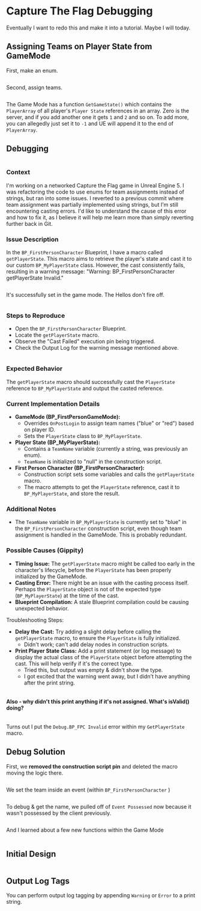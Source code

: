 # Capture The Flag Debugging

Eventually I want to redo this and make it into a tutorial. Maybe I will today.

## Assigning Teams on Player State from GameMode

First, make an enum.

<figure><img src="../../../.gitbook/assets/image (7).png" alt=""><figcaption></figcaption></figure>

Second, assign teams.&#x20;

<figure><img src="../../../.gitbook/assets/2024-07-03_10-20.jpg" alt=""><figcaption></figcaption></figure>

The Game Mode has a function `GetGameState()` which contains the `PlayerArray` of all player's `Player State` references in an array. Zero is the server, and if you add another one it gets `1` and `2` and so on. To add more, you can allegedly just set it to `-1` and UE will append it to the end of `PlayerArray`.&#x20;

## Debugging

<figure><img src="../../../.gitbook/assets/image (4) (1).png" alt=""><figcaption></figcaption></figure>

### Context

I'm working on a networked Capture the Flag game in Unreal Engine 5. I was refactoring the code to use enums for team assignments instead of strings, but ran into some issues. I reverted to a previous commit where team assignment was partially implemented using strings, but I'm still encountering casting errors. I'd like to understand the cause of this error and how to fix it, as I believe it will help me learn more than simply reverting further back in Git.

### Issue Description

In the `BP_FirstPersonCharacter` Blueprint, I have a macro called `getPlayerState`. This macro aims to retrieve the player's state and cast it to our custom `BP_MyPlayerState` class. However, the cast consistently fails, resulting in a warning message: "Warning: BP\_FirstPersonCharacter getPlayerState Invalid."

<figure><img src="../../../.gitbook/assets/image (749).png" alt=""><figcaption></figcaption></figure>

It's successfully set in the game mode. The Hellos don't fire off.

<figure><img src="../../../.gitbook/assets/image (6).png" alt=""><figcaption></figcaption></figure>



### Steps to Reproduce

* Open the `BP_FirstPersonCharacter` Blueprint.
* Locate the `getPlayerState` macro.
* Observe the "Cast Failed" execution pin being triggered.
* Check the Output Log for the warning message mentioned above.

<figure><img src="../../../.gitbook/assets/image (750).png" alt=""><figcaption></figcaption></figure>

### Expected Behavior&#x20;

The `getPlayerState` macro should successfully cast the `PlayerState` reference to `BP_MyPlayerState` and output the casted reference.

### Current Implementation Details

* **GameMode (BP\_FirstPersonGameMode):**
  * Overrides `OnPostLogin` to assign team names ("blue" or "red") based on player ID.
  * Sets the `PlayerState` class to `BP_MyPlayerState`.
* **Player State (BP\_MyPlayerState):**
  * Contains a `TeamName` variable (currently a string, was previously an enum).
  * `TeamName` is initialized to "null" in the construction script.
* **First Person Character (BP\_FirstPersonCharacter):**
  * Construction script sets some variables and calls the `getPlayerState` macro.
  * The macro attempts to get the `PlayerState` reference, cast it to `BP_MyPlayerState`, and store the result.

### Additional Notes

* The `TeamName` variable in `BP_MyPlayerState` is currently set to "blue" in the `BP_FirstPersonCharacter` construction script, even though team assignment is handled in the GameMode. This is probably redundant.

### Possible Causes (Gippity)

* **Timing Issue:** The `getPlayerState` macro might be called too early in the character's lifecycle, before the `PlayerState` has been properly initialized by the GameMode.
* **Casting Error:** There might be an issue with the casting process itself. Perhaps the `PlayerState` object is not of the expected type (`BP_MyPlayerState`) at the time of the cast.
* **Blueprint Compilation:** A stale Blueprint compilation could be causing unexpected behavior.

Troubleshooting Steps:

* **Delay the Cast:** Try adding a slight delay before calling the `getPlayerState` macro, to ensure the `PlayerState` is fully initialized.
  * Didn't work; can't add delay nodes in construction scripts.
* **Print Player State Class:** Add a print statement (or log message) to display the actual class of the `PlayerState` object before attempting the cast. This will help verify if it's the correct type.
  * Tried this, but output was empty & didn't show the type.
  * I got excited that the warning went away, but I didn't have anything after the print string.&#x20;

<figure><img src="../../../.gitbook/assets/image (5).png" alt=""><figcaption></figcaption></figure>

#### Also - why didn't this print anything if it's not assigned. What's isValid() doing?

<figure><img src="../../../.gitbook/assets/image (5) (1).png" alt=""><figcaption></figcaption></figure>

Turns out I put the `Debug.BP_FPC Invalid` error within my `GetPlayerState` macro.&#x20;



## Debug Solution

First, we **removed the construction script pin** and deleted the macro moving the logic there.

<figure><img src="../../../.gitbook/assets/image.png" alt=""><figcaption></figcaption></figure>

We set the team inside an event (within  `BP_FirstPersonCharacter` )

<figure><img src="../../../.gitbook/assets/image (1).png" alt=""><figcaption></figcaption></figure>

To debug & get the name, we pulled off of `Event Possessed` now because it wasn't possessed by the client previously.

<figure><img src="../../../.gitbook/assets/image (2).png" alt=""><figcaption></figcaption></figure>

And I learned about a few new functions within the Game Mode

<figure><img src="../../../.gitbook/assets/image (4).png" alt=""><figcaption></figcaption></figure>



## Initial Design

<figure><img src="../../../.gitbook/assets/CTF Assets.png" alt=""><figcaption></figcaption></figure>

## Output Log Tags

You can perform output log tagging by appending `Warning` or `Error` to a print string.

